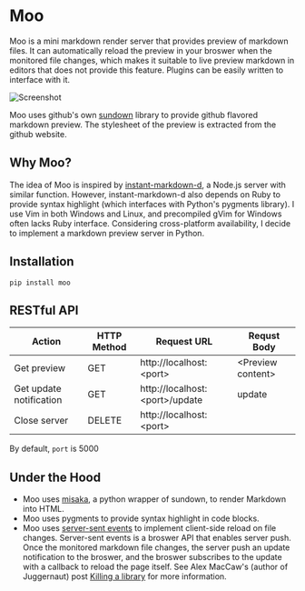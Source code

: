 # Moo

Moo is a mini markdown render server that provides preview of markdown files. It can automatically reload the preview in your broswer when the monitored file changes, which makes it suitable to live preview markdown in editors that does not provide this feature. Plugins can be easily written to interface with it.

![Screenshot](http://i.minus.com/ibnNN6nGKyGKD3.png)

Moo uses github's own [sundown][sundown] library to provide github flavored markdown preview. The stylesheet of the preview is extracted from the github website.

## Why Moo?

The idea of Moo is inspired by [instant-markdown-d][imd], a Node.js server with similar function. However, instant-markdown-d also depends on Ruby to provide syntax highlight (which interfaces with Python's pygments library). I use Vim in both Windows and Linux, and precompiled gVim for Windows often lacks Ruby interface. Considering cross-platform availability, I decide to implement a markdown preview server in Python.

## Installation

```
pip install moo
```

## RESTful API

| Action                  | HTTP Method | Request URL                      | Requst Body            |
|-------------------------|-------------|----------------------------------|------------------------|
| Get preview             | GET         | http://localhost:\<port\>        | \<Preview content\>    |
| Get update notification | GET         | http://localhost:\<port\>/update | update                 |
| Close server            | DELETE      | http://localhost:\<port\>        |                        |

By default, `port` is 5000

## Under the Hood

* Moo uses [misaka][misaka], a python wrapper of sundown, to render Markdown into HTML.
* Moo uses pygments to provide syntax highlight in code blocks.
* Moo uses [server-sent events][sse] to implement client-side reload on file changes. Server-sent events is a broswer API that enables server push. Once the monitored markdown file changes, the server push an update notification to the broswer, and the broswer subscribes to the update with a callback to reload the page itself. See Alex MacCaw's (author of Juggernaut) post [Killing a library][killing] for more information.

[sundown]: https://github.com/vmg/sundown
[imd]: https://github.com/suan/instant-markdown-d
[sse]: http://dev.w3.org/html5/eventsource/
[misaka]: https://github.com/FSX/misaka
[killing]: http://blog.alexmaccaw.com/killing-a-library
